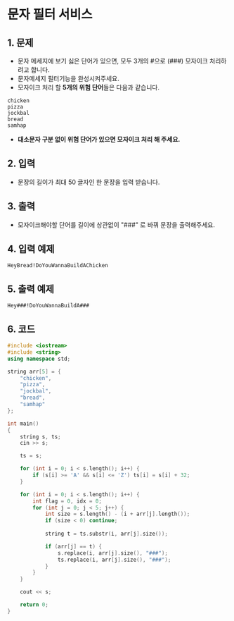 # 문자 필터 서비스

## 1. 문제

- 문자 메세지에 보기 싫은 단어가 있으면, 모두 3개의 #으로 (###) 모자이크 처리하려고 합니다.
- 문자메세지 필터기능을 완성시켜주세요.
- 모자이크 처리 할 **5개의 위험 단어**들은 다음과 같습니다.

```
chicken
pizza
jockbal
bread
samhap
```

- **대소문자 구분 없이 위험 단어가 있으면 모자이크 처리 해 주세요.**

## 2. 입력

- 문장의 길이가 최대 50 글자인 한 문장을 입력 받습니다.

## 3. 출력

- 모자이크해야할 단어를 길이에 상관없이 "###" 로 바꿔 문장을 출력해주세요.

## 4. 입력 예제

```
HeyBread!DoYouWannaBuildAChicken
```

## 5. 출력 예제

```
Hey###!DoYouWannaBuildA###
```

## 6. 코드

```c++
#include <iostream>
#include <string>
using namespace std;

string arr[5] = {
    "chicken",
    "pizza",
    "jockbal",
    "bread",
    "samhap"
};

int main()
{
    string s, ts;
    cin >> s;

    ts = s;

    for (int i = 0; i < s.length(); i++) {
        if (s[i] >= 'A' && s[i] <= 'Z') ts[i] = s[i] + 32;
    }

    for (int i = 0; i < s.length(); i++) {
        int flag = 0, idx = 0;
        for (int j = 0; j < 5; j++) {
            int size = s.length() - (i + arr[j].length());
            if (size < 0) continue;
            
            string t = ts.substr(i, arr[j].size());

            if (arr[j] == t) {
                s.replace(i, arr[j].size(), "###");
                ts.replace(i, arr[j].size(), "###");
            }
        }
    }

    cout << s;

    return 0;
}
```
